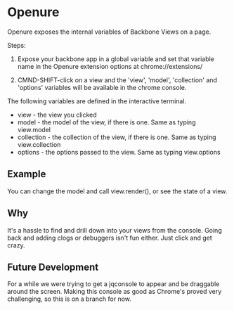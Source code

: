 Openure
================================
Openure exposes the internal variables of Backbone Views on a page.

Steps:
1. Expose your backbone app in a global variable and set that variable name in the Openure extension options at chrome://extensions/

2. CMND-SHIFT-click on a view and the 'view', 'model', 'collection' and 'options' variables will be available in the chrome console.

The following variables are defined in the interactive terminal.

* view - the view you clicked
* model - the model of the view, if there is one. Same as typing view.model
* collection - the collection of the view, if there is one.  Same as typing view.collection
* options - the options passed to the view.  Same as typing view.options

Example
-------------------------
You can change the model and call view.render(), or see the state of a view.

Why
-------------------------
It's a hassle to find and drill down into your views from the console.  Going back and adding clogs or debuggers isn't fun either.  Just click and get crazy.

Future Development
-------------------------
For a while we were trying to get a jqconsole to appear and be draggable around the screen.  Making this console as good as Chrome's proved very challenging, so this is on a branch for now.
